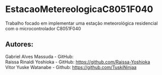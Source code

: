 # EstacaoMetereologicaC8051F040
Trabalho focado em implementar uma estação meteorológica residencial com o microcontrolador C8051F040
## Autores:
Gabriel Alves Massuda - GitHub: <br />
Raissa Rinaldi Yoshioka - GitHub: https://github.com/Raissa-Yoshioka <br />
Vitor Yuske Watanabe - Github: https://github.com/TuskiNinjaa <br />
